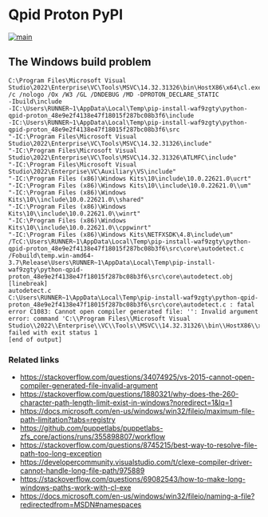 # Qpid Proton PyPI

[![main](https://github.com/ssorj/qpid-proton-pypi/workflows/main/badge.svg)](https://github.com/ssorj/qpid-proton-pypi/actions?query=workflow%3Amain)

## The Windows build problem

~~~
C:\Program Files\Microsoft Visual Studio\2022\Enterprise\VC\Tools\MSVC\14.32.31326\bin\HostX86\x64\cl.exe
/c /nologo /Ox /W3 /GL /DNDEBUG /MD -DPROTON_DECLARE_STATIC
-Ibuild\include
-IC:\Users\RUNNER~1\AppData\Local\Temp\pip-install-waf9zgty\python-qpid-proton_48e9e2f4138e47f18015f287bc08b3f6\include
-IC:\Users\RUNNER~1\AppData\Local\Temp\pip-install-waf9zgty\python-qpid-proton_48e9e2f4138e47f18015f287bc08b3f6\src
"-IC:\Program Files\Microsoft Visual Studio\2022\Enterprise\VC\Tools\MSVC\14.32.31326\include"
"-IC:\Program Files\Microsoft Visual Studio\2022\Enterprise\VC\Tools\MSVC\14.32.31326\ATLMFC\include"
"-IC:\Program Files\Microsoft Visual Studio\2022\Enterprise\VC\Auxiliary\VS\include"
"-IC:\Program Files (x86)\Windows Kits\10\include\10.0.22621.0\ucrt"
"-IC:\Program Files (x86)\Windows Kits\10\\include\10.0.22621.0\\um"
"-IC:\Program Files (x86)\Windows Kits\10\\include\10.0.22621.0\\shared"
"-IC:\Program Files (x86)\Windows Kits\10\\include\10.0.22621.0\\winrt"
"-IC:\Program Files (x86)\Windows Kits\10\\include\10.0.22621.0\\cppwinrt"
"-IC:\Program Files (x86)\Windows Kits\NETFXSDK\4.8\include\um"
/TcC:\Users\RUNNER~1\AppData\Local\Temp\pip-install-waf9zgty\python-qpid-proton_48e9e2f4138e47f18015f287bc08b3f6\src\core\autodetect.c
/Fobuild\temp.win-amd64-3.7\Release\Users\RUNNER~1\AppData\Local\Temp\pip-install-waf9zgty\python-qpid-proton_48e9e2f4138e47f18015f287bc08b3f6\src\core\autodetect.obj
[linebreak]
autodetect.c
C:\Users\RUNNER~1\AppData\Local\Temp\pip-install-waf9zgty\python-qpid-proton_48e9e2f4138e47f18015f287bc08b3f6\src\core\autodetect.c : fatal error C1083: Cannot open compiler generated file: '': Invalid argument
error: command 'C:\\Program Files\\Microsoft Visual Studio\\2022\\Enterprise\\VC\\Tools\\MSVC\\14.32.31326\\bin\\HostX86\\x64\\cl.exe' failed with exit status 1
[end of output]
~~~

### Related links

- https://stackoverflow.com/questions/34074925/vs-2015-cannot-open-compiler-generated-file-invalid-argument
- https://stackoverflow.com/questions/1880321/why-does-the-260-character-path-length-limit-exist-in-windows?noredirect=1&lq=1
- https://docs.microsoft.com/en-us/windows/win32/fileio/maximum-file-path-limitation?tabs=registry
- https://github.com/puppetlabs/puppetlabs-zfs_core/actions/runs/355898807/workflow
- https://stackoverflow.com/questions/8745215/best-way-to-resolve-file-path-too-long-exception
- https://developercommunity.visualstudio.com/t/clexe-compiler-driver-cannot-handle-long-file-path/975889
- https://stackoverflow.com/questions/69082543/how-to-make-long-windows-paths-work-with-cl-exe
- https://docs.microsoft.com/en-us/windows/win32/fileio/naming-a-file?redirectedfrom=MSDN#namespaces
